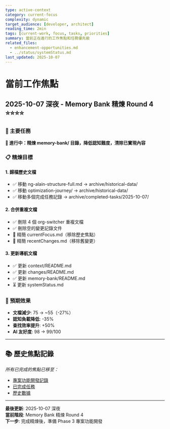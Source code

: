 ```yaml
---
type: active-context
category: current-focus
complexity: dynamic
target_audience: [developer, architect]
reading_time: 2min
tags: [current-work, focus, tasks, priorities]
summary: 當前正在進行的工作焦點和任務優先級
related_files:
  - enhancement-opportunities.md
  - ../status/systemStatus.md
last_updated: 2025-10-07
---
```


# 當前工作焦點

## 2025-10-07 深夜 - Memory Bank 精煉 Round 4 ⭐⭐⭐⭐

### 🎯 主要任務
**🔄 進行中：精煉 memory-bank/ 目錄，降低認知難度，清除已實現內容**

### 📋 精煉目標

#### 1. 歸檔歷史文檔
- ✅ 移動 ng-alain-structure-full.md → archive/historical-data/
- ✅ 移動 optimization-journey/ → archive/historical-data/
- ✅ 移動多個完成任務記錄 → archive/completed-tasks/2025-10-07/

#### 2. 合併重複文檔
- ✅ 刪除 4 個 org-switcher 重複文檔
- ✅ 刪除空的變更記錄文件
- 🔄 精簡 currentFocus.md（移除歷史焦點）
- 🔄 精簡 recentChanges.md（移除舊變更）

#### 3. 更新導航文檔
- ✅ 更新 context/README.md
- ✅ 更新 changes/README.md
- ✅ 更新 memory-bank/README.md
- ⏳ 更新 systemStatus.md

### 🎊 預期效果

- **文檔減少**: 75 → ~55（-27%）
- **認知負載降低**: -35%
- **查找效率提升**: +50%
- **AI 友好度**: 98 → 99/100

---

## 📚 歷史焦點記錄

_所有已完成的焦點已移至：_
- [專案功能開發記錄](../changes/project-feature-phase1-complete-2025-10-07.md)
- [已完成任務](../../archive/completed-tasks/2025-10-07/)
- [歷史數據](../../archive/historical-data/)

---

**最後更新**: 2025-10-07 深夜  
**當前階段**: Memory Bank 精煉 Round 4  
**下一步**: 完成精煉後，準備 Phase 3 專案功能開發
